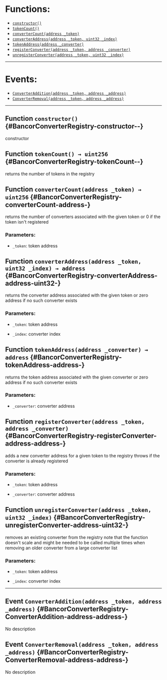 

# Functions:
- [`constructor()`](#BancorConverterRegistry-constructor--)
- [`tokenCount()`](#BancorConverterRegistry-tokenCount--)
- [`converterCount(address _token)`](#BancorConverterRegistry-converterCount-address-)
- [`converterAddress(address _token, uint32 _index)`](#BancorConverterRegistry-converterAddress-address-uint32-)
- [`tokenAddress(address _converter)`](#BancorConverterRegistry-tokenAddress-address-)
- [`registerConverter(address _token, address _converter)`](#BancorConverterRegistry-registerConverter-address-address-)
- [`unregisterConverter(address _token, uint32 _index)`](#BancorConverterRegistry-unregisterConverter-address-uint32-)

---

# Events:
- [`ConverterAddition(address _token, address _address)`](#BancorConverterRegistry-ConverterAddition-address-address-)
- [`ConverterRemoval(address _token, address _address)`](#BancorConverterRegistry-ConverterRemoval-address-address-)

---

## Function `constructor()` {#BancorConverterRegistry-constructor--}
constructor
## Function `tokenCount() → uint256` {#BancorConverterRegistry-tokenCount--}
returns the number of tokens in the registry

## Function `converterCount(address _token) → uint256` {#BancorConverterRegistry-converterCount-address-}
returns the number of converters associated with the given token
or 0 if the token isn't registered

### Parameters:
- `_token`:   token address

## Function `converterAddress(address _token, uint32 _index) → address` {#BancorConverterRegistry-converterAddress-address-uint32-}
returns the converter address associated with the given token
or zero address if no such converter exists

### Parameters:
- `_token`:   token address

- `_index`:   converter index

## Function `tokenAddress(address _converter) → address` {#BancorConverterRegistry-tokenAddress-address-}
returns the token address associated with the given converter
or zero address if no such converter exists

### Parameters:
- `_converter`:   converter address

## Function `registerConverter(address _token, address _converter)` {#BancorConverterRegistry-registerConverter-address-address-}
adds a new converter address for a given token to the registry
throws if the converter is already registered

### Parameters:
- `_token`:       token address

- `_converter`:   converter address
## Function `unregisterConverter(address _token, uint32 _index)` {#BancorConverterRegistry-unregisterConverter-address-uint32-}
removes an existing converter from the registry
note that the function doesn't scale and might be needed to be called
multiple times when removing an older converter from a large converter list

### Parameters:
- `_token`:   token address

- `_index`:   converter index

---

## Event `ConverterAddition(address _token, address _address)` {#BancorConverterRegistry-ConverterAddition-address-address-}
No description
## Event `ConverterRemoval(address _token, address _address)` {#BancorConverterRegistry-ConverterRemoval-address-address-}
No description
